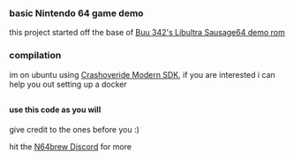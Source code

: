 
### basic Nintendo 64 game demo

this project started off the base of [Buu 342's Libultra Sausage64 demo rom](https://github.com/buu342/N64-Sausage64)

### compilation

im on ubuntu using [Crashoveride Modern SDK](https://crashoveride95.github.io/modernsdk/), if you are interested i can help you out setting up a docker

##

#### use this code as you will

give credit to the ones before you :)


hit the [N64brew Discord](https://discord.gg/r86zSRwDDY) for more

##
